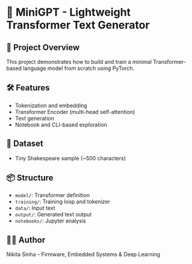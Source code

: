 
# 🧠 MiniGPT - Lightweight Transformer Text Generator

## 🎯 Project Overview
This project demonstrates how to build and train a minimal Transformer-based language model from scratch using PyTorch.

## 🛠 Features
- Tokenization and embedding
- Transformer Encoder (multi-head self-attention)
- Text generation
- Notebook and CLI-based exploration

## 🧪 Dataset
- Tiny Shakespeare sample (~500 characters)

## 📦 Structure
- `model/`: Transformer definition
- `training/`: Training loop and tokenizer
- `data/`: Input text
- `output/`: Generated text output
- `notebooks/`: Jupyter analysis

## 🧑‍💻 Author
Nikita Sinha – Firmware, Embedded Systems & Deep Learning
